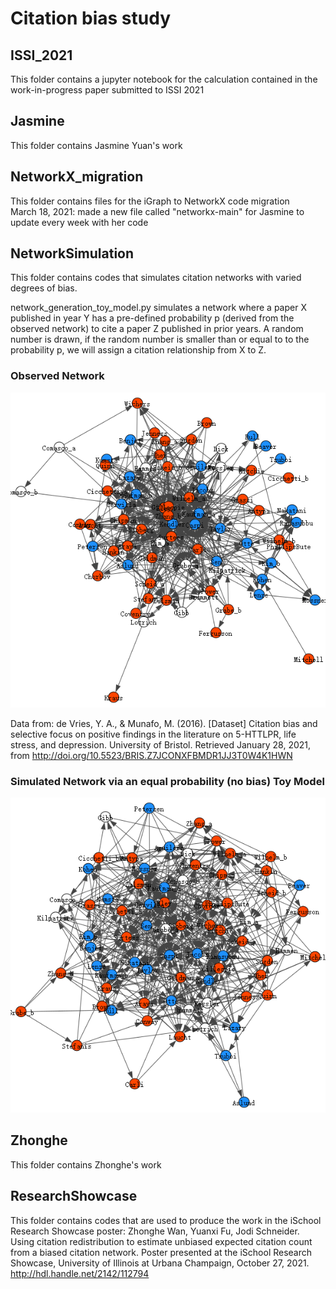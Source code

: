 # Citation bias study

## ISSI_2021  
This folder contains a jupyter notebook for the calculation contained in the work-in-progress paper submitted to ISSI 2021  

## Jasmine  
This folder contains Jasmine Yuan's work  

## NetworkX_migration  
This folder contains files for the iGraph to NetworkX code migration  
March 18, 2021: made a new file called "networkx-main" for Jasmine to update every week with her code

## NetworkSimulation
This folder contains codes that simulates citation networks with varied degrees of bias.

network_generation_toy_model.py simulates a network where a paper X published in year Y has a pre-defined probability p (derived from the observed network) to cite a paper Z published in prior years. A random number is drawn, if the random number is smaller than or equal to to the probability p, we will assign a citation relationship from X to Z.

### Observed Network
![Observed Network](https://github.com/infoqualitylab/citation_bias_study/blob/master/NetworkSimulation/observed_network.png)

Data from: de Vries, Y. A., & Munafo, M. (2016). [Dataset] Citation bias and selective focus on positive findings in the literature on 5-HTTLPR, life stress, and depression. University of Bristol. Retrieved January 28, 2021, from http://doi.org/10.5523/BRIS.Z7JCONXFBMDR1JJ3T0W4K1HWN 

### Simulated Network via an equal probability (no bias) Toy Model
![Simulated Network](https://github.com/infoqualitylab/citation_bias_study/blob/master/NetworkSimulation/simulated_network.png)

## Zhonghe  
This folder contains Zhonghe's work  

## ResearchShowcase
This folder contains codes that are used to produce the work in the iSchool Research Showcase poster:
Zhonghe Wan, Yuanxi Fu, Jodi Schneider. Using citation redistribution to estimate unbiased expected citation count from a biased citation network. Poster presented at the iSchool Research Showcase, University of Illinois at Urbana Champaign, October 27, 2021. http://hdl.handle.net/2142/112794



